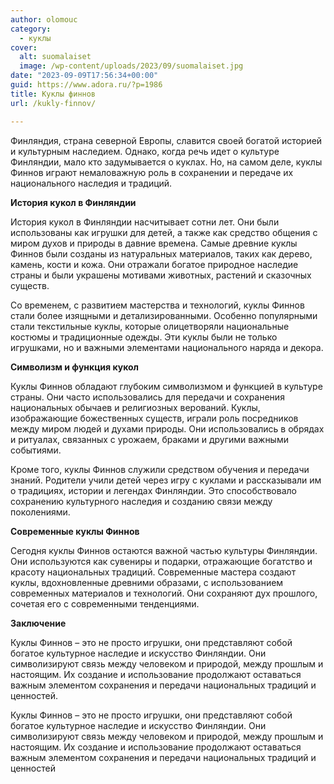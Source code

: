 ```yaml
---
author: olomouc
category:
  - куклы
cover:
  alt: suomalaiset
  image: /wp-content/uploads/2023/09/suomalaiset.jpg
date: "2023-09-09T17:56:34+00:00"
guid: https://www.adora.ru/?p=1986
title: Куклы финнов
url: /kukly-finnov/

---
```

Финляндия, страна северной Европы, славится своей богатой историей и культурным наследием. Однако, когда речь идет о культуре Финляндии, мало кто задумывается о куклах. Но, на самом деле, куклы Финнов играют немаловажную роль в сохранении и передаче их национального наследия и традиций.

**История кукол в Финляндии**

История кукол в Финляндии насчитывает сотни лет. Они были использованы как игрушки для детей, а также как средство общения с миром духов и природы в давние времена. Самые древние куклы Финнов были созданы из натуральных материалов, таких как дерево, камень, кости и кожа. Они отражали богатое природное наследие страны и были украшены мотивами животных, растений и сказочных существ.

Со временем, с развитием мастерства и технологий, куклы Финнов стали более изящными и детализированными. Особенно популярными стали текстильные куклы, которые олицетворяли национальные костюмы и традиционные одежды. Эти куклы были не только игрушками, но и важными элементами национального наряда и декора.

**Символизм и функция кукол**

Куклы Финнов обладают глубоким символизмом и функцией в культуре страны. Они часто использовались для передачи и сохранения национальных обычаев и религиозных верований. Куклы, изображающие божественных существ, играли роль посредников между миром людей и духами природы. Они использовались в обрядах и ритуалах, связанных с урожаем, браками и другими важными событиями.

Кроме того, куклы Финнов служили средством обучения и передачи знаний. Родители учили детей через игру с куклами и рассказывали им о традициях, истории и легендах Финляндии. Это способствовало сохранению культурного наследия и созданию связи между поколениями.

**Современные куклы Финнов**

Сегодня куклы Финнов остаются важной частью культуры Финляндии. Они используются как сувениры и подарки, отражающие богатство и красоту национальных традиций. Современные мастера создают куклы, вдохновленные древними образами, с использованием современных материалов и технологий. Они сохраняют дух прошлого, сочетая его с современными тенденциями.

**Заключение**

Куклы Финнов – это не просто игрушки, они представляют собой богатое культурное наследие и искусство Финляндии. Они символизируют связь между человеком и природой, между прошлым и настоящим. Их создание и использование продолжают оставаться важным элементом сохранения и передачи национальных традиций и ценностей.

Куклы Финнов – это не просто игрушки, они представляют собой богатое культурное наследие и искусство Финляндии. Они символизируют связь между человеком и природой, между прошлым и настоящим. Их создание и использование продолжают оставаться важным элементом сохранения и передачи национальных традиций и ценностей
